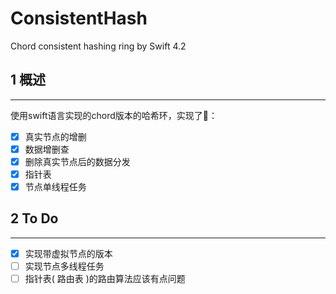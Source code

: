 # ConsistentHash
Chord consistent hashing ring by Swift 4.2

## 1 概述
---
使用swift语言实现的chord版本的哈希环，实现了🥳：
- [x] 真实节点的增删
- [x] 数据增删查
- [x] 删除真实节点后的数据分发
- [x] 指针表
- [x] 节点单线程任务

## 2 To Do
---
- [x] 实现带虚拟节点的版本
- [ ] 实现节点多线程任务
- [ ] 指针表( 路由表 )的路由算法应该有点问题
